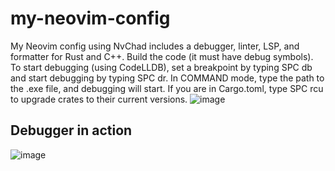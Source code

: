 # my-neovim-config

My Neovim config using NvChad includes a debugger, linter, LSP, and formatter for Rust and C++. Build the code (it must have debug symbols). To start debugging (using CodeLLDB), set a breakpoint by typing SPC db and start debugging by typing SPC dr. In COMMAND mode, type the path to the .exe file, and debugging will start. If you are in Cargo.toml, type SPC rcu to upgrade crates to their current versions.
![image](https://github.com/user-attachments/assets/571daf4d-8003-435f-969b-3f014afd7e35)

## Debugger in action 
![image](https://github.com/user-attachments/assets/2130566d-7818-40e2-9c65-0c633d0c036a)


